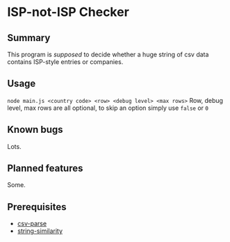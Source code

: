 # ISP-not-ISP Checker

## Summary

This program is _supposed_ to decide whether a huge string of csv data contains ISP-style entries or companies.

## Usage

`node main.js <country code> <row> <debug level> <max rows>` 
Row, debug level, max rows are all optional, to skip an option simply use `false` or `0`  

## Known bugs

Lots.

## Planned features

Some.

## Prerequisites
+ [csv-parse](http://csv.adaltas.com/)
+ [string-similarity](https://www.npmjs.com/package/string-similarity)
